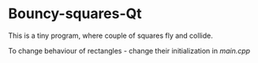 # Bouncy-squares-Qt

This is a tiny program, where couple of squares fly and collide.

To change behaviour of rectangles - change their initialization in *main.cpp*
